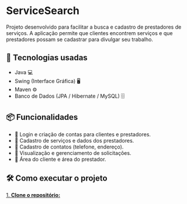 # ServiceSearch

Projeto desenvolvido para facilitar a busca e cadastro de prestadores de serviços. A aplicação permite que clientes encontrem serviços e que prestadores possam se cadastrar para divulgar seu trabalho.

## 🚀 Tecnologias usadas

- Java 💻
- Swing (Interface Gráfica) 🖥️
- Maven ⚙️
- Banco de Dados (JPA / Hibernate / MySQL) 🗄️

## 📦 Funcionalidades

- 🔐 Login e criação de contas para clientes e prestadores.
- 📝 Cadastro de serviços e dados dos prestadores.
- 📱 Cadastro de contatos (telefone, endereço).
- 📑 Visualização e gerenciamento de solicitações.
- 👥 Área do cliente e área do prestador.

## 🛠️ Como executar o projeto

[1. **Clone o repositório:**](https://github.com/SAlorencine/ServiceSearch/new/main?filename=README.md)

```bash
